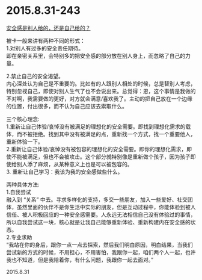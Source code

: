 2015.8.31-243
=============
[安全感是别人给的，还是自己给的？](http://mp.weixin.qq.com/s?__biz=MjM5MzA0MzczMg==&mid=210124621&idx=1&sn=8f3ad538221c0c4e11db9ae1b4cb7d69&scene=5&srcid=hlGfNF6TYMkFCuAGwxXT#rd)

被卡一般来讲有两种不同的形式：  
1.对别人有过多的安全责任期待。  
即在亲密关系里，会特别多的把安全感的部分放在别人身上，而忽略了自己的力量。

2.禁止自己的安全渴望。  
内心深处认为自己是不重要的。比如有的人跟别人相处的时候，总是替别人考虑，特别忽视自己，即使对别人生气了也不会说出来。总觉得：恩，这个事情是我做的不对啊，我需要做的更好，对方就会满意/喜欢我了。主动的把自己放在一个边缘的位置，付出很多，而不认为自己应该去索取什么。

三个核心理念:  
1.重新让自己体验/哀悼没有被满足的理想化的安全需要。即找到理想化需求的载体，而不被拒绝。找到其中没有被满足的点，重新找一个方式，找一个重要他人，重新体验一下。  
2.重新让自己体验/哀悼没有被包容的理想化的安全需要。即你的理想化需求，即使不能被满足，但也不会被攻击。这个部分就特别像是重新做个孩子，因为孩子即使给别人添了麻烦，从某种意义上也是可以被包容的。  
3. 重新让自己学习：我该为我的安全感做些什么。

两种具体方法:  
1.自我尝试  
融入到 “关系” 中去。寻求多样化的支持，多交一些朋友，加入一些爱好、社交团体，虽然里面的伙伴不是你生活中实际的朋友，但是互动过程中，你能体验到被人信任、被人积极回应的一种安全感需要。人永远无法相信自己没有体验过的事情，所以自我尝试这一块，核心就是让我自己能够重新体验、重新构建内在安全感的状态。  
2.专业求助  
“我站在你的身后，跟你一点一点去探索，然后我们明白原因，明白结果，当我们尝试新的方式的时候，不用担心，不用害怕，我跟你一起，咱们两个人一起，也许我也不知道，但是我陪着你，有什么问题，我跟你一起去面对。”

2015.8.31